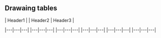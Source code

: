 


## Drawaing tables


|   Header1   |   |   Header2       |   Header3   |

|---|---|---|     |---|---|---|    |---|---|---|
                  |---|---|---|    |---|---|---|
                                   |---|---|---|





